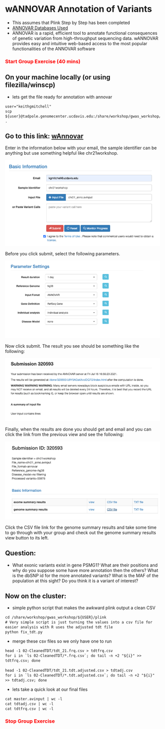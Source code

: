 # wANNOVAR Annotation of Variants
- This assumes that Plink Step by Step has been completed
- [ANNOVAR Databases Used](https://annovar.openbioinformatics.org/en/latest/user-guide/filter/)
- ANNOVAR is a rapid, efficient tool to annotate functional consequences of genetic variation from high-throughput sequencing data. wANNOVAR provides easy and intuitive web-based access to the most popular functionalities of the ANNOVAR software


### <font color='red'> Start Group Exercise  (40 mins)</font>





## On your machine locally (or using filezilla/winscp)
- lets get the file ready for annotation with annovar
```
user="keithgmitchell"
scp ${user}@tadpole.genomecenter.ucdavis.edu:/share/workshop/gwas_workshop/${user}/plink/master.avinput .
```


## Go to this link: [wAnnovar](https://wannovar.wglab.org/)

Enter in the information below with your email, the sample identifier can be anything but use something helpful like chr21workshop.

![](figures/10f3243f.png)

Before you click submit, select the following parameters.

![](figures/3b1befbd.png)

Now click submit. The result you see should be something like the following:

![](figures/c0ad3880.png)

Finally, when the results are done you should get and email and you can click the link from the previous view and see the following:

![](figures/005e5713.png)

Click the CSV file link for the genome summary results and take some time to go through with your group and check out the genome summary results view button to its left. 


## Question:
- What exonic variants exist in gene PSMG1? What are their positions and why do you suppose some have more annotation then the others?
What is the dbSNP id for the more annotated variants? What is the MAF of the population at this sight? Do you think it is a variant of interest?



## Now on the cluster:

- simple python script that makes the awkward plink output a clean CSV

```
cd /share/workshop/gwas_workshop/${USER}/plink
# Very simple script is just turning the values into a csv file for easier analysis with R uses the adjusted tdt file
python fix_tdt.py
```

- merge these csv files so we only have one to run

```
head -1 02-CleanedTDT/tdt_21.frq.csv > tdtfrq.csv
for i in `ls 02-CleanedTDT/*.frq.csv`; do tail -n +2 "${i}" >> tdtfrq.csv; done

head -1 02-CleanedTDT/tdt_21.tdt.adjusted.csv > tdtadj.csv
for i in `ls 02-CleanedTDT/*.tdt.adjusted.csv`; do tail -n +2 "${i}" >> tdtadj.csv; done
```


- lets take a quick look at our final files

```
cat master.avinput | wc -l
cat tdtadj.csv | wc -l
cat tdtfrq.csv | wc -l
```



### <font color='red'> Stop Group Exercise </font>
